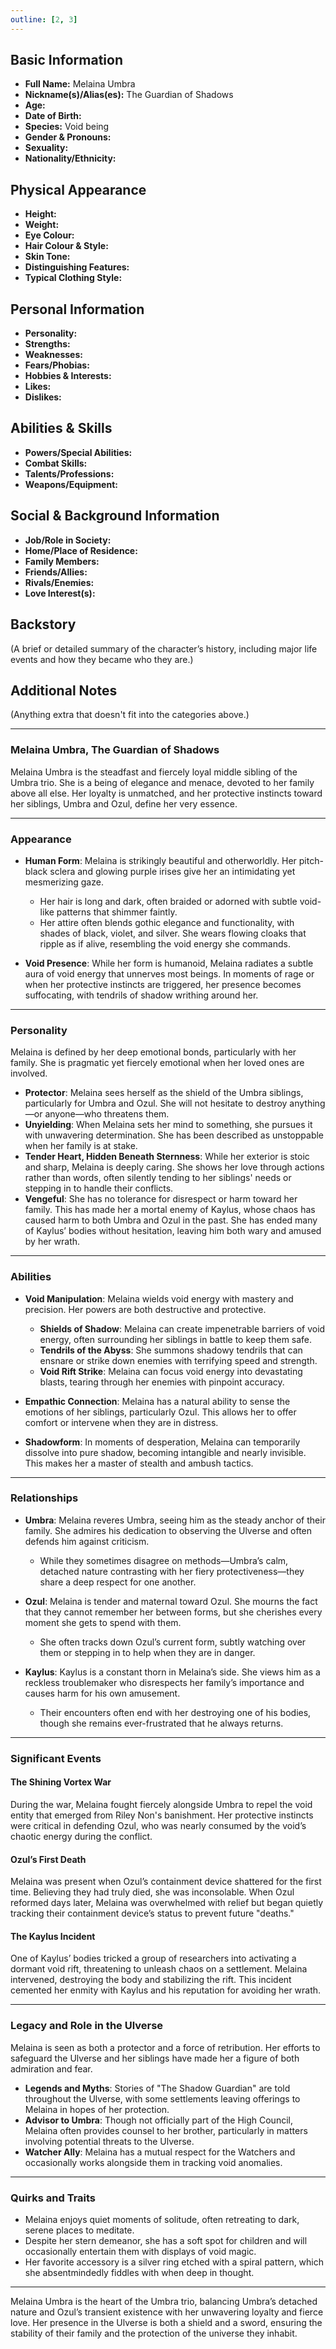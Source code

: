 ```yaml
---
outline: [2, 3]
---
```


## **Basic Information**

- **Full Name:** Melaina Umbra
- **Nickname(s)/Alias(es):** The Guardian of Shadows
- **Age:**
- **Date of Birth:**
- **Species:** Void being
- **Gender & Pronouns:**
- **Sexuality:**
- **Nationality/Ethnicity:**

## **Physical Appearance**

- **Height:**
- **Weight:**
- **Eye Colour:**
- **Hair Colour & Style:**
- **Skin Tone:**
- **Distinguishing Features:**
- **Typical Clothing Style:**

## **Personal Information**

- **Personality:**
- **Strengths:**
- **Weaknesses:**
- **Fears/Phobias:**
- **Hobbies & Interests:**
- **Likes:**
- **Dislikes:**

## **Abilities & Skills**

- **Powers/Special Abilities:**
- **Combat Skills:**
- **Talents/Professions:**
- **Weapons/Equipment:**

## **Social & Background Information**

- **Job/Role in Society:**
- **Home/Place of Residence:**
- **Family Members:**
- **Friends/Allies:**
- **Rivals/Enemies:**
- **Love Interest(s):**

## **Backstory**

(A brief or detailed summary of the character’s history, including major life events and how they became who they are.)

## **Additional Notes**

(Anything extra that doesn't fit into the categories above.)

---

### **Melaina Umbra, The Guardian of Shadows**

Melaina Umbra is the steadfast and fiercely loyal middle sibling of the Umbra trio. She is a being of elegance and menace, devoted to her family above all else. Her loyalty is unmatched, and her protective instincts toward her siblings, Umbra and Ozul, define her very essence.

---

### **Appearance**

- **Human Form**: Melaina is strikingly beautiful and otherworldly. Her pitch-black sclera and glowing purple irises give her an intimidating yet mesmerizing gaze.

  - Her hair is long and dark, often braided or adorned with subtle void-like patterns that shimmer faintly.
  - Her attire often blends gothic elegance and functionality, with shades of black, violet, and silver. She wears flowing cloaks that ripple as if alive, resembling the void energy she commands.

- **Void Presence**: While her form is humanoid, Melaina radiates a subtle aura of void energy that unnerves most beings. In moments of rage or when her protective instincts are triggered, her presence becomes suffocating, with tendrils of shadow writhing around her.

---

### **Personality**

Melaina is defined by her deep emotional bonds, particularly with her family. She is pragmatic yet fiercely emotional when her loved ones are involved.

- **Protector**: Melaina sees herself as the shield of the Umbra siblings, particularly for Umbra and Ozul. She will not hesitate to destroy anything—or anyone—who threatens them.
- **Unyielding**: When Melaina sets her mind to something, she pursues it with unwavering determination. She has been described as unstoppable when her family is at stake.
- **Tender Heart, Hidden Beneath Sternness**: While her exterior is stoic and sharp, Melaina is deeply caring. She shows her love through actions rather than words, often silently tending to her siblings' needs or stepping in to handle their conflicts.
- **Vengeful**: She has no tolerance for disrespect or harm toward her family. This has made her a mortal enemy of Kaylus, whose chaos has caused harm to both Umbra and Ozul in the past. She has ended many of Kaylus’ bodies without hesitation, leaving him both wary and amused by her wrath.

---

### **Abilities**

- **Void Manipulation**: Melaina wields void energy with mastery and precision. Her powers are both destructive and protective.

  - **Shields of Shadow**: Melaina can create impenetrable barriers of void energy, often surrounding her siblings in battle to keep them safe.
  - **Tendrils of the Abyss**: She summons shadowy tendrils that can ensnare or strike down enemies with terrifying speed and strength.
  - **Void Rift Strike**: Melaina can focus void energy into devastating blasts, tearing through her enemies with pinpoint accuracy.

- **Empathic Connection**: Melaina has a natural ability to sense the emotions of her siblings, particularly Ozul. This allows her to offer comfort or intervene when they are in distress.

- **Shadowform**: In moments of desperation, Melaina can temporarily dissolve into pure shadow, becoming intangible and nearly invisible. This makes her a master of stealth and ambush tactics.

---

### **Relationships**

- **Umbra**: Melaina reveres Umbra, seeing him as the steady anchor of their family. She admires his dedication to observing the Ulverse and often defends him against criticism.

  - While they sometimes disagree on methods—Umbra’s calm, detached nature contrasting with her fiery protectiveness—they share a deep respect for one another.

- **Ozul**: Melaina is tender and maternal toward Ozul. She mourns the fact that they cannot remember her between forms, but she cherishes every moment she gets to spend with them.

  - She often tracks down Ozul’s current form, subtly watching over them or stepping in to help when they are in danger.

- **Kaylus**: Kaylus is a constant thorn in Melaina’s side. She views him as a reckless troublemaker who disrespects her family’s importance and causes harm for his own amusement.
  - Their encounters often end with her destroying one of his bodies, though she remains ever-frustrated that he always returns.

---

### **Significant Events**

#### **The Shining Vortex War**

During the war, Melaina fought fiercely alongside Umbra to repel the void entity that emerged from Riley Non's banishment. Her protective instincts were critical in defending Ozul, who was nearly consumed by the void’s chaotic energy during the conflict.

#### **Ozul’s First Death**

Melaina was present when Ozul’s containment device shattered for the first time. Believing they had truly died, she was inconsolable. When Ozul reformed days later, Melaina was overwhelmed with relief but began quietly tracking their containment device’s status to prevent future "deaths."

#### **The Kaylus Incident**

One of Kaylus’ bodies tricked a group of researchers into activating a dormant void rift, threatening to unleash chaos on a settlement. Melaina intervened, destroying the body and stabilizing the rift. This incident cemented her enmity with Kaylus and his reputation for avoiding her wrath.

---

### **Legacy and Role in the Ulverse**

Melaina is seen as both a protector and a force of retribution. Her efforts to safeguard the Ulverse and her siblings have made her a figure of both admiration and fear.

- **Legends and Myths**: Stories of "The Shadow Guardian" are told throughout the Ulverse, with some settlements leaving offerings to Melaina in hopes of her protection.
- **Advisor to Umbra**: Though not officially part of the High Council, Melaina often provides counsel to her brother, particularly in matters involving potential threats to the Ulverse.
- **Watcher Ally**: Melaina has a mutual respect for the Watchers and occasionally works alongside them in tracking void anomalies.

---

### **Quirks and Traits**

- Melaina enjoys quiet moments of solitude, often retreating to dark, serene places to meditate.
- Despite her stern demeanor, she has a soft spot for children and will occasionally entertain them with displays of void magic.
- Her favorite accessory is a silver ring etched with a spiral pattern, which she absentmindedly fiddles with when deep in thought.

---

Melaina Umbra is the heart of the Umbra trio, balancing Umbra’s detached nature and Ozul’s transient existence with her unwavering loyalty and fierce love. Her presence in the Ulverse is both a shield and a sword, ensuring the stability of their family and the protection of the universe they inhabit.
